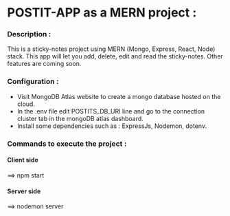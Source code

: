 # POSTIT-APP as a MERN project :
<h3>Description :</h3>

This is a sticky-notes project using MERN (Mongo, Express, React, Node) stack. This app will let you add, delete, edit and read the sticky-notes.
Other features are coming soon.

<h3>Configuration :</h3>

- Visit MongoDB Atlas website to create a mongo database hosted on the cloud.
- In the .env file edit POSTITS_DB_URI line and go to the connection cluster tab in the mongoDB atlas dashboard.
- Install some dependencies such as : ExpressJs, Nodemon, dotenv.

<h3>Commands to execute the project :</h3>
<h4>Client side</h4>
==> npm start
<h4>Server side</h4>
==> nodemon server